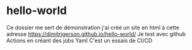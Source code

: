 # hello-world
Ce dossier me sert de démonstration
j'ai créé un site en html à cette adresse https://dimitrigerson.github.io/hello-world/
Je test avec github Actions en créant des jobs Yaml
C'est un essais de CI/CD
